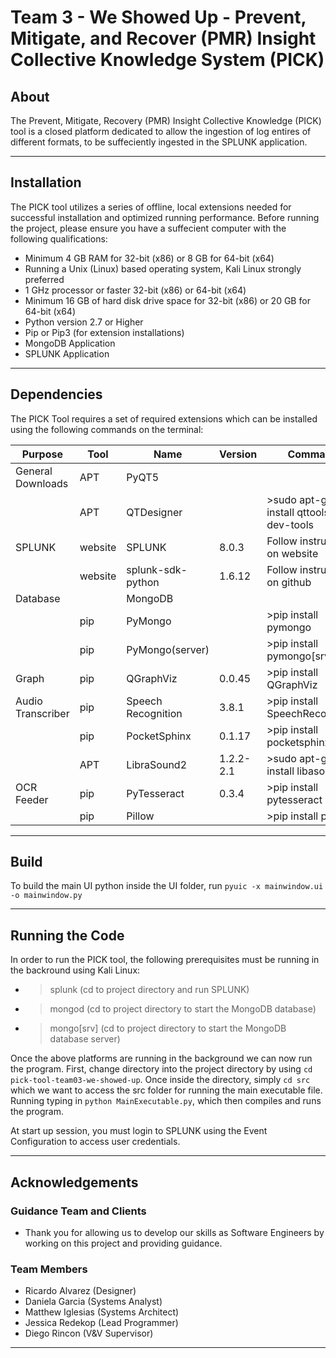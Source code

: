 # Team 3 - We Showed Up - Prevent, Mitigate, and Recover (PMR) Insight Collective Knowledge System (PICK)

## About

The Prevent, Mitigate, Recovery (PMR) Insight Collective Knowledge (PICK) tool is a closed platform dedicated to allow the ingestion of log entires of different formats, to be suffeciently ingested in the SPLUNK application.

---

## Installation

The PICK tool utilizes a series of offline, local extensions needed for successful installation and optimized running performance. Before running the project, please ensure you have a suffecient computer with the following qualifications:

- Minimum 4 GB RAM for 32-bit (x86) or 8 GB for 64-bit (x64)
- Running a Unix (Linux) based operating system, Kali Linux strongly preferred
- 1 GHz processor or faster 32-bit (x86) or 64-bit (x64)
- Minimum 16 GB of hard disk drive space for 32-bit (x86) or 20 GB for 64-bit (x64)
- Python version 2.7 or Higher
- Pip or Pip3 (for extension installations)
- MongoDB Application
- SPLUNK Application

---

## Dependencies

The PICK Tool requires a set of required extensions which can be installed using the following commands on the terminal:

|    Purpose                |    Tool       |    Name                    |    Version      |    Command                                       |
|---------------------------|---------------|----------------------------|-----------------|--------------------------------------------------|
|    General   Downloads    |    APT        |    PyQT5                   |                 |                                                  |
|                           |    APT        |    QTDesigner              |                 |    >sudo   apt-get install qttools5-dev-tools    |
|    SPLUNK                 |    website    |    SPLUNK                  |    8.0.3        |    Follow   instructions on website              |
|                           |    website    |    splunk-sdk-python       |    1.6.12       |    Follow   instructions on github               |
|    Database               |               |    MongoDB                 |                 |                                                  |
|                           |    pip        |    PyMongo                 |                 |    >pip   install pymongo                        |
|                           |    pip        |    PyMongo(server)         |                 |    >pip   install pymongo[srv]                   |
|    Graph                  |    pip        |    QGraphViz               |    0.0.45       |    >pip   install QGraphViz                      |
|    Audio   Transcriber    |    pip        |    Speech   Recognition    |    3.8.1        |    >pip   install SpeechRecognition              |
|                           |    pip        |    PocketSphinx            |    0.1.17       |    >pip   install pocketsphinx                   |
|                           |    APT        |    LibraSound2             |    1.2.2-2.1    |    >sudo   apt-get install libasound2            |
|    OCR   Feeder           |    pip        |    PyTesseract             |    0.3.4        |    >pip install pytesseract                      |
|                           |    pip        |    Pillow                  |                 |    >pip   install pillow                         |
---


## Build

To build the main UI python inside the UI folder, run  ```pyuic -x mainwindow.ui -o mainwindow.py``` 

---

## Running the Code

In order to run the PICK tool, the following prerequisites must be running in the backround using Kali Linux:

- > splunk (cd to project directory and run SPLUNK)
- > mongod (cd to project directory to start the MongoDB database)
- > mongo[srv] (cd to project directory to start the MongoDB database server)

Once the above platforms are running in the background we can now run the program. First, change directory into the project directory by using ```cd pick-tool-team03-we-showed-up```. Once inside the directory, simply ```cd src``` which we want to access the src folder for running the main executable file. Running typing in ```python MainExecutable.py```, which then compiles and runs the program.

At start up session, you must login to SPLUNK using the Event Configuration to access user credentials.

---

## Acknowledgements

### Guidance Team and Clients

* Thank you for allowing us to develop our skills as Software Engineers by working on this project and providing guidance.

### Team Members

* Ricardo Alvarez (Designer)
* Daniela Garcia (Systems Analyst)
* Matthew Iglesias (Systems Architect)
* Jessica Redekop (Lead Programmer)
* Diego Rincon (V&V Supervisor)

---
